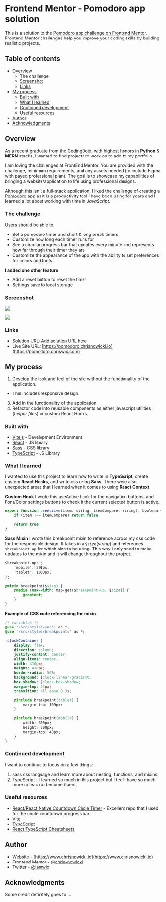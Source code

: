 # Frontend Mentor - Pomodoro app solution

This is a solution to the [Pomodoro app challenge on Frontend Mentor](https://www.frontendmentor.io/challenges/pomodoro-app-KBFnycJ6G). Frontend Mentor challenges help you improve your coding skills by building realistic projects.

## Table of contents

-   [Overview](#overview)
    -   [The challenge](#the-challenge)
    -   [Screenshot](#screenshot)
    -   [Links](#links)
-   [My process](#my-process)
    -   [Built with](#built-with)
    -   [What I learned](#what-i-learned)
    -   [Continued development](#continued-development)
    -   [Useful resources](#useful-resources)
-   [Author](#author)
-   [Acknowledgments](#acknowledgments)

## Overview

As a recent graduate from the [CodingDojo](http://www.codingdojo.com), with highest honors in **Python** & **MERN** stacks, I wanted to find projects to work on to add to my portfolio.

I am loving the challenges at FrontEnd Mentor.  You are provided with the challenge, minimum requirements, and any assets needed (to include Figma with payed professional plan).  The goal is to showcase my capabilities of bringing a website/application to life using professional designs.  

Although this isn't a full-stack application, I liked the challenge of creating a [Pomodoro](https://todoist.com/productivity-methods/pomodoro-technique) app as it is a productivity tool I have been using for years and I learned a lot about working with time in *JavaScript*.

### The challenge

Users should be able to:

-   Set a pomodoro timer and short & long break timers
-   Customize how long each timer runs for
-   See a circular progress bar that updates every minute and represents how far through their timer they are
-   Customize the appearance of the app with the ability to set preferences for colors and fonts

**I added one other feature**

-   Add a reset button to reset the timer
-   Settings save to local storage

### Screenshot

![](./assets/README/screenshot-1.png)

![](./assets/README/screenshot-2.png)

### Links

-   Solution URL: [Add solution URL here](https://your-solution-url.com)
-   Live Site URL: [https://pomodoro.chrisnowicki.io](https://pomodoro.chriswix.com)

## My process

1. Develop the look and feel of the site without the functionality of the application.
  - This includes responsive design.
3. Add in the functionality of the application
4. Refactor code into reusable components as either javascript utilities (*helper files*) or custom React Hooks.

### Built with

-   [Vitejs](https://vitejs.dev) - Development Environment
-   [React](https://reactjs.org/) - JS library
-   [Sass](https://sass-lang.com) - CSS library
-   [TypeScript](https://www.typescriptlang.org/) - JS Library

### What I learned

I wanted to use this project to learn how to write in **TypeScript**, create custom **React Hooks**, and write css using **Sass**. There were also unexpected areas that I learned when it comes to using **React Context**.

**Custom Hook**
I wrote this useActive hook for the navigation buttons, and Font/Color settings buttons to check if the current selected button is active.

```js
export function useActive(item: string, itemCompare: string): boolean {
    if (item !== itemCompare) return false

    return true
}
```

**Sass Mixin**
I wrote this breakpoint mixin to reference across my css code for the responsible design. It takes in a `$size`(_string_) and references `$breakpoint-up` for which size to be using. This way I only need to make updates to the mixin and it will change throughout the project.

```css
$breakpoint-up: (
    'mobile': 591px,
    'tablet': 1000px,
);

@mixin breakpoint($size) {
    @media (max-width: map-get($breakpoint-up, $size)) {
        @content;
    }
}
```

**Example of CSS code referencing the mixin**

```css
/* variables */
@use '/src/styles/vars' as *;
@use '/src/styles/breakpoints' as *;

.clockContainer {
    display: flex;
    direction: column;
    justify-content: center;
    align-items: center;
    width: 410px;
    height: 410px;
    border-radius: 50%;
    background: $clock-linear-gradient;
    box-shadow: $clock-box-shadow;
    margin-top: 45px;
    transition: all ease 0.3s;

    @include breakpoint(tablet) {
        margin-top: 109px;
    }

    @include breakpoint(mobile) {
        width: 300px;
        height: 300px;
        margin-top: 48px;
    }
}
```

### Continued development

I want to continue to focus on a few things:

1. sass css language and learn more about nesting, functions, and mixins.
2. TypeScript - I learned so much in this project but I feel I have so much more to learn to become fluent.

### Useful resources

-   [React/React Native Countdown Circle Timer](https://github.com/chris-nowicki/react-countdown-circle-timer) - Excellent repo that I used for the circle countdown progress bar.
-   [Vite](https://vitejs.dev/)
-   [TypeScript](https://www.typescriptlang.org/)
-   [React TypeScript Cheatsheets](https://react-typescript-cheatsheet.netlify.app/)

## Author

-   Website - [https://www.chrisnowicki.io](https://www.chrisnowicki.io)
-   Frontend Mentor - [@chris-nowicki](https://www.frontendmentor.io/profile/chris-nowicki)
-   Twitter - [@iamwix](https://www.twitter.com/iamwix)

## Acknowledgments

Some credit definitely goes to ...
